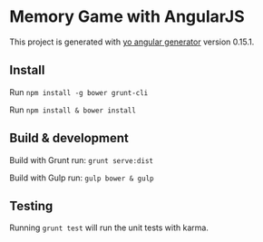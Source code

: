 # Memory Game with AngularJS

This project is generated with [yo angular generator](https://github.com/yeoman/generator-angular)
version 0.15.1.

## Install

Run `npm install -g bower grunt-cli`

Run `npm install & bower install`

## Build & development

Build with Grunt run: `grunt serve:dist`

Build with Gulp run: `gulp bower & gulp`

## Testing

Running `grunt test` will run the unit tests with karma.